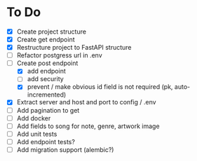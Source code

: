 # To Do

- [X] Create project structure
- [X] Create get endpoint
- [X] Restructure project to FastAPI structure
- [ ] Refactor postgress url in .env
- [ ] Create post endpoint
    - [X] add endpoint
    - [ ] add security
    - [X] prevent / make obvious id field is not required (pk, auto-incremented)
- [X] Extract server and host and port to config / .env
- [ ] Add pagination to get
- [ ] Add docker
- [ ] Add fields to song for note, genre, artwork image
- [ ] Add unit tests
- [ ] Add endpoint tests?
- [ ] Add migration support (alembic?)